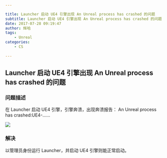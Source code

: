 ```yaml
---

title: Launcher 启动 UE4 引擎出现 An Unreal process has crashed 的问题
subtitle: Launcher 启动 UE4 引擎出现 An Unreal process has crashed 的问题
date: 2017-07-28 09:19:47
author: 辉哈
tags:
	- Unreal
categories: 
	- CS
	
---
```


## Launcher 启动 UE4 引擎出现 An Unreal process has crashed 的问题

### 问题描述

在 Launcher 启动 UE4 引擎，引擎奔溃，出现奔溃报告： An Unreal process has crashed:UE4-......

<!-- more -->

![](http://huihut-img.oss-cn-shenzhen.aliyuncs.com/AnUnrealProcessHasCrashed.png)

### 解决

以管理员身份运行 Launcher，并启动 UE4 引擎则能正常启动。

